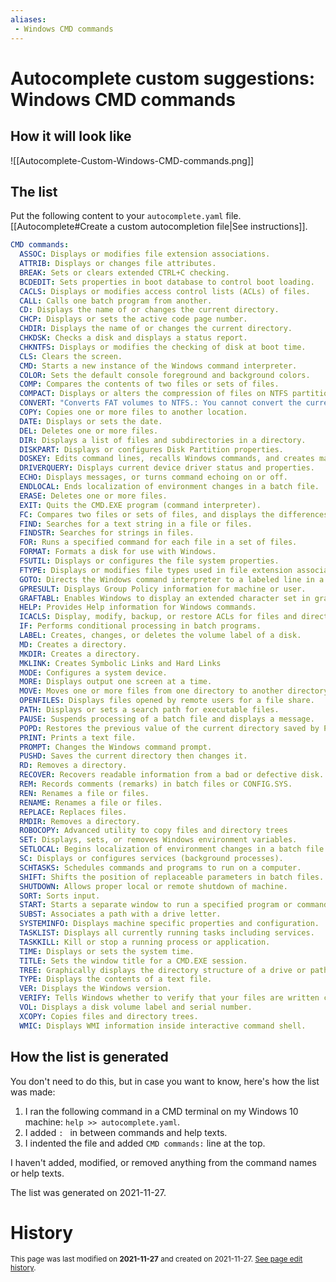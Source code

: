 ```yaml
---
aliases:
 - Windows CMD commands
---
```

# Autocomplete custom suggestions: Windows CMD commands
## How it will look like
![[Autocomplete-Custom-Windows-CMD-commands.png]]

## The list
Put the following content to your `autocomplete.yaml` file. [[Autocomplete#Create a custom autocompletion file|See instructions]].

```yaml
CMD commands:  
  ASSOC: Displays or modifies file extension associations.  
  ATTRIB: Displays or changes file attributes.  
  BREAK: Sets or clears extended CTRL+C checking.  
  BCDEDIT: Sets properties in boot database to control boot loading.  
  CACLS: Displays or modifies access control lists (ACLs) of files.  
  CALL: Calls one batch program from another.  
  CD: Displays the name of or changes the current directory.  
  CHCP: Displays or sets the active code page number.  
  CHDIR: Displays the name of or changes the current directory.  
  CHKDSK: Checks a disk and displays a status report.  
  CHKNTFS: Displays or modifies the checking of disk at boot time.  
  CLS: Clears the screen.  
  CMD: Starts a new instance of the Windows command interpreter.  
  COLOR: Sets the default console foreground and background colors.  
  COMP: Compares the contents of two files or sets of files.  
  COMPACT: Displays or alters the compression of files on NTFS partitions.  
  CONVERT: "Converts FAT volumes to NTFS.: You cannot convert the current drive."  
  COPY: Copies one or more files to another location.  
  DATE: Displays or sets the date.  
  DEL: Deletes one or more files.  
  DIR: Displays a list of files and subdirectories in a directory.  
  DISKPART: Displays or configures Disk Partition properties.  
  DOSKEY: Edits command lines, recalls Windows commands, and creates macros.  
  DRIVERQUERY: Displays current device driver status and properties.  
  ECHO: Displays messages, or turns command echoing on or off.  
  ENDLOCAL: Ends localization of environment changes in a batch file.  
  ERASE: Deletes one or more files.  
  EXIT: Quits the CMD.EXE program (command interpreter).  
  FC: Compares two files or sets of files, and displays the differences between them.  
  FIND: Searches for a text string in a file or files.  
  FINDSTR: Searches for strings in files.  
  FOR: Runs a specified command for each file in a set of files.  
  FORMAT: Formats a disk for use with Windows.  
  FSUTIL: Displays or configures the file system properties.  
  FTYPE: Displays or modifies file types used in file extension associations.  
  GOTO: Directs the Windows command interpreter to a labeled line in a batch program.  
  GPRESULT: Displays Group Policy information for machine or user.  
  GRAFTABL: Enables Windows to display an extended character set in graphics mode.  
  HELP: Provides Help information for Windows commands.  
  ICACLS: Display, modify, backup, or restore ACLs for files and directories.  
  IF: Performs conditional processing in batch programs.  
  LABEL: Creates, changes, or deletes the volume label of a disk.  
  MD: Creates a directory.  
  MKDIR: Creates a directory.  
  MKLINK: Creates Symbolic Links and Hard Links  
  MODE: Configures a system device.  
  MORE: Displays output one screen at a time.  
  MOVE: Moves one or more files from one directory to another directory.  
  OPENFILES: Displays files opened by remote users for a file share.  
  PATH: Displays or sets a search path for executable files.  
  PAUSE: Suspends processing of a batch file and displays a message.  
  POPD: Restores the previous value of the current directory saved by PUSHD.  
  PRINT: Prints a text file.  
  PROMPT: Changes the Windows command prompt.  
  PUSHD: Saves the current directory then changes it.  
  RD: Removes a directory.  
  RECOVER: Recovers readable information from a bad or defective disk.  
  REM: Records comments (remarks) in batch files or CONFIG.SYS.  
  REN: Renames a file or files.  
  RENAME: Renames a file or files.  
  REPLACE: Replaces files.  
  RMDIR: Removes a directory.  
  ROBOCOPY: Advanced utility to copy files and directory trees  
  SET: Displays, sets, or removes Windows environment variables.  
  SETLOCAL: Begins localization of environment changes in a batch file.  
  SC: Displays or configures services (background processes).  
  SCHTASKS: Schedules commands and programs to run on a computer.  
  SHIFT: Shifts the position of replaceable parameters in batch files.  
  SHUTDOWN: Allows proper local or remote shutdown of machine.  
  SORT: Sorts input.  
  START: Starts a separate window to run a specified program or command.  
  SUBST: Associates a path with a drive letter.  
  SYSTEMINFO: Displays machine specific properties and configuration.  
  TASKLIST: Displays all currently running tasks including services.  
  TASKKILL: Kill or stop a running process or application.  
  TIME: Displays or sets the system time.  
  TITLE: Sets the window title for a CMD.EXE session.  
  TREE: Graphically displays the directory structure of a drive or path.  
  TYPE: Displays the contents of a text file.  
  VER: Displays the Windows version.  
  VERIFY: Tells Windows whether to verify that your files are written correctly to a disk.  
  VOL: Displays a disk volume label and serial number.  
  XCOPY: Copies files and directory trees.  
  WMIC: Displays WMI information inside interactive command shell.
```

## How the list is generated
You don't need to do this, but in case you want to know, here's how the list was made:
1. I ran the following command in a CMD terminal on my Windows 10 machine: `help >> autocomplete.yaml`.
2. I added `: ` in between commands and help texts.
3. I indented the file and added `CMD commands:` line at the top.

I haven't added, modified, or removed anything from the command names or help texts.

The list was generated on 2021-11-27. 

# History
<small>This page was last modified on <strong>2021-11-27</strong> and created on 2021-11-27. <a href="https://github.com/Taitava/obsidian-shellcommands-documentation/commits/main/./Variables/Autocomplete/Custom%20-%20Windows%20CMD%20commands.md">See page edit history</a>.</small>
